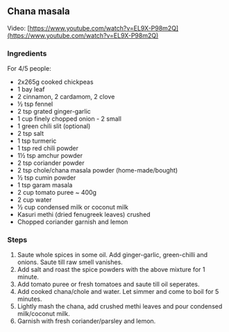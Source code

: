 ## Chana masala

Video: [https://www.youtube.com/watch?v=EL9X-P98m2Q](https://www.youtube.com/watch?v=EL9X-P98m2Q)


### Ingredients

For 4/5 people:

- 2x265g cooked chickpeas
- 1 bay leaf
- 2 cinnamon, 2 cardamom, 2 clove
- ½ tsp fennel
- 2 tsp grated ginger-garlic
- 1 cup finely chopped onion - 2 small
- 1 green chili slit (optional)
- 2 tsp salt
- 1 tsp turmeric
- 1 tsp red chili powder
- 1½ tsp amchur powder
- 2 tsp coriander powder 
- 2 tsp chole/chana masala powder (home-made/bought)
- ½ tsp cumin powder
- 1 tsp garam masala
- 2 cup tomato puree ~ 400g
- 2 cup water
- ½ cup condensed milk or coconut milk
- Kasuri methi (dried fenugreek leaves) crushed
- Chopped coriander garnish and lemon 


### Steps

1. Saute whole spices in some oil. Add ginger-garlic, green-chilli and onions. Saute till raw smell vanishes.
2. Add salt and roast the spice powders with the above mixture for 1 minute.
3. Add tomato puree or fresh tomatoes and saute till oil seperates.
4. Add cooked chana/chole and water. Let simmer and come to boil for 5 minutes.
5. Lightly mash the chana, add crushed methi leaves and pour condensed milk/coconut milk.
6. Garnish with fresh coriander/parsley and lemon.

